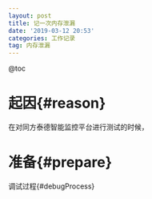 ```yaml
---
layout: post
title: 记一次内存泄漏
date: '2019-03-12 20:53'
categories: 工作记录
tag: 内存泄漏
---
```


@toc

起因{#reason}
=
在对同方泰德智能监控平台进行测试的时候，


准备{#prepare}
=

调试过程{#debugProcess}